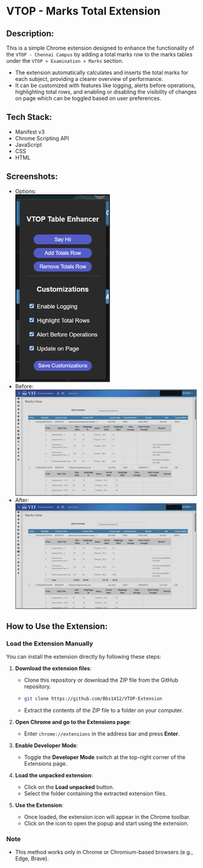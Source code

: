 # VTOP - Marks Total Extension

## **Description:**
This is a simple Chrome extension designed to enhance the functionality of the `VTOP - Chennai Campus` by adding a total marks row to the marks tables under the `VTOP > Examination > Marks` section. 
+ The extension automatically calculates and inserts the total marks for each subject, providing a clearer overview of performance. 
+ It can be customized with features like logging, alerts before operations, highlighting total rows, and enabling or disabling the visibility of changes on page which can be toggled based on user preferences.

## **Tech Stack:**
+ Manifest v3 
+ Chrome Scripting API
+ JavaScript
+ CSS
+ HTML

## **Screenshots:**
+ Options:  
    <img src="./assets/popup.png" width="250">  
+ Before:  
    <img src="./assets/before.png">
+ After:  
    <img src="./assets/after.png">


## **How to Use the Extension:**

### **Load the Extension Manually**
You can install the extension directly by following these steps:

1. **Download the extension files**:
   - Clone this repository or download the ZIP file from the GitHub repository.
   - ```bash
     git clone https://github.com/Bbs1412/VTOP-Extension 
     ```
   - Extract the contents of the ZIP file to a folder on your computer.

2. **Open Chrome and go to the Extensions page**:
   - Enter `chrome://extensions` in the address bar and press **Enter**.

3. **Enable Developer Mode**:
   - Toggle the **Developer Mode** switch at the top-right corner of the Extensions page.

4. **Load the unpacked extension**:
   - Click on the **Load unpacked** button.
   - Select the folder containing the extracted extension files.

5. **Use the Extension**:
   - Once loaded, the extension icon will appear in the Chrome toolbar.
   - Click on the icon to open the popup and start using the extension.

### **Note**
- This method works only in Chrome or Chromium-based browsers (e.g., Edge, Brave).
